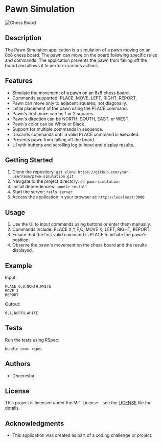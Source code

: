 # Pawn Simulation

![Chess Board](path_to_chessboard_image.png)

## Description

The Pawn Simulation application is a simulation of a pawn moving on an 8x8 chess board. The pawn can move on the board following specific rules and commands. The application prevents the pawn from falling off the board and allows it to perform various actions.

## Features

- Simulate the movement of a pawn on an 8x8 chess board.
- Commands supported: PLACE, MOVE, LEFT, RIGHT, REPORT.
- Pawn can move only to adjacent squares, not diagonally.
- Initial placement of the pawn using the PLACE command.
- Pawn's first move can be 1 or 2 squares.
- Pawn's direction can be NORTH, SOUTH, EAST, or WEST.
- Pawn's color can be White or Black.
- Support for multiple commands in sequence.
- Discards commands until a valid PLACE command is executed.
- Prevents pawn from falling off the board.
- UI with buttons and scrolling log to input and display results.

## Getting Started

1. Clone the repository: `git clone https://github.com/your-username/pawn-simulation.git`
2. Navigate to the project directory: `cd pawn-simulation`
3. Install dependencies: `bundle install`
4. Start the server: `rails server`
5. Access the application in your browser at: `http://localhost:3000`

## Usage

1. Use the UI to input commands using buttons or enter them manually.
2. Commands include: PLACE X,Y,F,C, MOVE X, LEFT, RIGHT, REPORT.
3. Ensure that the first valid command is PLACE to initiate the pawn's position.
4. Observe the pawn's movement on the chess board and the results displayed.

## Example

Input:
```
PLACE 0,0,NORTH,WHITE
MOVE 1
REPORT
```
Output:
```
0,1,NORTH,WHITE
```

## Tests

Run the tests using RSpec:
```
bundle exec rspec
```

## Authors

- Dheeresha

## License

This project is licensed under the MIT License - see the [LICENSE](LICENSE) file for details.

## Acknowledgments

- This application was created as part of a coding challenge or project.